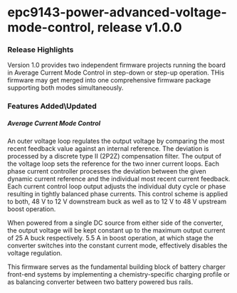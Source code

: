# epc9143-power-advanced-voltage-mode-control, release v1.0.0

### Release Highlights
Version 1.0 provides two independent firmware projects running the board in Average Current Mode Control in step-down or step-up operation. THis firmware may get merged into one comprehensive firmware package supporting both modes simultaneously.

### Features Added\Updated

##### Average Current Mode Control

An outer voltage loop regulates the output voltage by comparing the most recent feedback value against an internal reference. The deviation is processed by a discrete type II (2P2Z) compensation filter. The output of the voltage loop sets the reference for the two inner current loops. Each phase current controller processes the deviation between the given dynamic current reference and the individual most recent current feedback. Each current control loop output adjusts the individual duty cycle or phase resulting in tightly balanced phase currents. This control scheme is applied to both, 48 V to 12 V downstream buck as well as to 12 V to 48 V upstream boost operation.

When powered from a single DC source from either side of the converter, the output voltage will be kept constant up to the maximum output current of 25 A buck respectively. 5.5 A in boost operation, at which stage the converter switches into the constant current mode, effectively disables the voltage regulation.

This firmware serves as the fundamental building block of battery charger front-end systems by implementing a chemistry-specific charging profile or as balancing converter between two battery powered bus rails.



